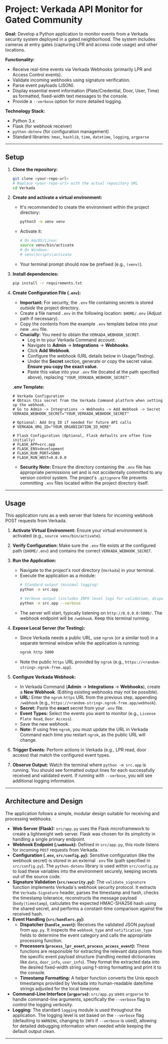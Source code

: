 # Project: Verkada API Monitor for Gated Community

**Goal:** Develop a Python application to monitor events from a Verkada security system deployed in a gated neighborhood. The system includes cameras at entry gates (capturing LPR and access code usage) and other locations.

**Functionality:**
*   Receive real-time events via Verkada Webhooks (primarily LPR and Access Control events).
*   Validate incoming webhooks using signature verification.
*   Parse event payloads (JSON).
*   Display essential event information (Plate/Credential, Door, User, Time) as formatted, fixed-width text messages to the console.
*   Provide a `--verbose` option for more detailed logging.

**Technology Stack:**
*   Python 3.x
*   Flask (for webhook receiver)
*   `python-dotenv` (for configuration management)
*   Standard libraries: `hmac`, `hashlib`, `time`, `datetime`, `logging`, `argparse`

---

## Setup

1.  **Clone the repository:**
    ```bash
    git clone <your-repo-url>
    # Replace <your-repo-url> with the actual repository URL
    cd Verkada
    ```

2.  **Create and activate a virtual environment:**
    *   It's recommended to create the environment within the project directory:
        ```bash
        python3 -m venv venv
        ```
    *   Activate it:
        ```bash
        # On macOS/Linux:
        source venv/bin/activate
        # On Windows:
        # venv\Scripts\activate
        ```
    *   Your terminal prompt should now be prefixed (e.g., `(venv)`).

3.  **Install dependencies:**
    ```bash
    pip install -r requirements.txt
    ```

4.  **Create Configuration File (`.env`):**
    *   **Important:** For security, the `.env` file containing secrets is stored *outside* the project directory.
    *   Create a file named `.env` in the following location: `$HOME/.env` (Adjust path if necessary).
    *   Copy the contents from the example `.env` template below into your new `.env` file.
    *   **Crucially:** You need to obtain the `VERKADA_WEBHOOK_SECRET`.
        *   Log in to your Verkada Command account.
        *   Navigate to **Admin** -> **Integrations** -> **Webhooks**.
        *   Click **Add Webhook**.
        *   Configure the webhook (URL details below in Usage/Testing).
        *   Under the **Secret** section, generate or copy the secret value. **Ensure you copy the exact value.**
        *   Paste this value into your `.env` file (located at the path specified above), replacing `"YOUR_VERKADA_WEBHOOK_SECRET"`.

    **.env Template:**
    ```dotenv
    # Verkada Configuration
    # Obtain this secret from the Verkada Command platform when setting up the webhook.
    # Go to Admin -> Integrations -> Webhooks -> Add Webhook -> Secret
    VERKADA_WEBHOOK_SECRET="YOUR_VERKADA_WEBHOOK_SECRET"

    # Optional: Add Org ID if needed for future API calls
    # VERKADA_ORG_ID="YOUR_ORGANIZATION_ID_HERE"

    # Flask Configuration (Optional, Flask defaults are often fine initially)
    # FLASK_APP=src.app
    # FLASK_ENV=development
    # FLASK_RUN_PORT=5000
    # FLASK_RUN_HOST=0.0.0.0
    ```
    *   **Security Note:** Ensure the directory containing the `.env` file has appropriate permissions set and is not accidentally committed to any version control system. The project's `.gitignore` file prevents committing `.env` files located within the project directory itself.

---

## Usage

This application runs as a web server that listens for incoming webhook POST requests from Verkada.

1.  **Activate Virtual Environment:** Ensure your virtual environment is activated (e.g., `source venv/bin/activate`).
2.  **Verify Configuration:** Make sure the `.env` file exists at the configured path (`$HOME/.env`) and contains the correct `VERKADA_WEBHOOK_SECRET`.
3.  **Run the Application:**
    *   Navigate to the project's root directory (`Verkada`) in your terminal.
    *   Execute the application as a module:
        ```bash
        # Standard output (minimal logging)
        python -m src.app

        # Verbose output (includes INFO level logs for validation, dispatching etc.)
        python -m src.app --verbose
        ```
    *   The server will start, typically listening on `http://0.0.0.0:5000/`. The webhook endpoint will be `/webhook`. Keep this terminal running.

4.  **Expose Local Server (for Testing):**
    *   Since Verkada needs a public URL, use `ngrok` (or a similar tool) in a separate terminal window while the application is running:
        ```bash
        ngrok http 5000
        ```
    *   Note the public `https` URL provided by `ngrok` (e.g., `https://<random-string>.ngrok-free.app`).

5.  **Configure Verkada Webhook:**
    *   In Verkada Command (**Admin** -> **Integrations** -> **Webhooks**), create a **New Webhook**. (Editing existing webhooks may not be possible).
    *   **URL:** Enter the `ngrok` `https` URL from the previous step, appending `/webhook` (e.g., `https://<random-string>.ngrok-free.app/webhook`).
    *   **Secret:** Paste the **exact** secret from your `.env` file.
    *   **Event Types:** Select the events you want to monitor (e.g., `License Plate Read`, `Door Access`).
    *   Save the new webhook.
    *   **Note:** If using free `ngrok`, you must update the URL in Verkada Command each time you restart `ngrok`, as the public URL will change.

6.  **Trigger Events:** Perform actions in Verkada (e.g., LPR read, door access) that match the configured event types.

7.  **Observe Output:** Watch the terminal where `python -m src.app` is running. You should see formatted output lines for each successfully received and validated event. If running with `--verbose`, you will see additional logging information.

---

## Architecture and Design

The application follows a simple, modular design suitable for receiving and processing webhooks.

*   **Web Server (Flask):** `src/app.py` uses the Flask microframework to create a lightweight web server. Flask was chosen for its simplicity in handling a single primary endpoint.
*   **Webhook Endpoint (`/webhook`):** Defined in `src/app.py`, this route listens for incoming `POST` requests from Verkada.
*   **Configuration (`.env`, `src/config.py`):** Sensitive configuration (like the webhook secret) is stored in an external `.env` file (path specified in `src/config.py`). The `python-dotenv` library is used within `src/config.py` to load these variables into the environment securely, keeping secrets out of the source code.
*   **Signature Validation (`src/security.py`):** The `validate_signature` function implements Verkada's webhook security protocol. It extracts the `Verkada-Signature` header, parses the timestamp and hash, checks the timestamp tolerance, reconstructs the message payload (`body|timestamp`), calculates the expected HMAC-SHA256 hash using the shared secret, and performs a constant-time comparison against the received hash.
*   **Event Handling (`src/handlers.py`):**
    *   **Dispatcher (`handle_event`):** Receives the validated JSON payload from `app.py`. It inspects the `webhook_type` and `notification_type` fields to determine the event category and calls the appropriate processing function.
    *   **Processors (`process_lpr_event`, `process_access_event`):** These functions are responsible for extracting the relevant data points from the specific event payload structure (handling nested dictionaries like `data`, `door_info`, `user_info`). They format the extracted data into the desired fixed-width string using f-string formatting and print it to the console.
    *   **Timestamp Formatting:** A helper function converts the Unix epoch timestamps provided by Verkada into human-readable date/time strings adjusted for the local timezone.
*   **Command-Line Interface (`argparse`):** `src/app.py` uses `argparse` to handle command-line arguments, specifically the `--verbose` flag to control the logging verbosity.
*   **Logging:** The standard `logging` module is used throughout the application. The logging level is set based on the `--verbose` flag (defaulting to `WARNING`, changing to `INFO` if `--verbose` is used), allowing for detailed debugging information when needed while keeping the default output clean.

---
